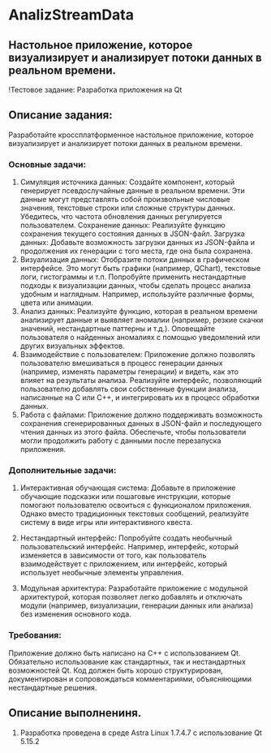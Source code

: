# AnalizStreamData
## Настольное приложение, которое визуализирует и анализирует потоки данных в реальном времени.

!Тестовое задание: Разработка приложения на Qt

## Описание задания:
Разработайте кроссплатформенное настольное приложение, которое визуализирует и анализирует потоки данных в реальном времени.

### Основные задачи:
1. Симуляция источника данных:
Создайте компонент, который генерирует псевдослучайные данные в реальном времени. Эти данные могут представлять собой произвольные числовые значения, текстовые строки или сложные структуры данных.
Убедитесь, что частота обновления данных регулируется пользователем.
Сохранение данных: Реализуйте функцию сохранения текущего состояния данных в JSON-файл.
Загрузка данных: Добавьте возможность загрузки данных из JSON-файла и продолжения их генерации с того места, где она была сохранена.
2. Визуализация данных:
Отобразите потоки данных в графическом интерфейсе. Это могут быть графики (например, QChart), текстовые логи, гистограммы и т.п.
Попробуйте применить нестандартные подходы к визуализации данных, чтобы сделать процесс анализа удобным и наглядным. Например, используйте различные формы, цвета или анимации.
3. Анализ данных:
Реализуйте функцию, которая в реальном времени анализирует данные и выявляет аномалии (например, резкие скачки значений, нестандартные паттерны и т.д.).
Оповещайте пользователя о найденных аномалиях с помощью уведомлений или других визуальных эффектов.
4. Взаимодействие с пользователем:
Приложение должно позволять пользователю вмешиваться в процесс генерации данных (например, изменять параметры генерации) и видеть, как это влияет на результаты анализа.
Реализуйте интерфейс, позволяющий пользователю добавлять свои собственные функции анализа, написанные на C или C++, и интегрировать их в процесс обработки данных.
5. Работа с файлами:
Приложение должно поддерживать возможность сохранения сгенерированных данных в JSON-файл и последующего чтения данных из этого файла.
Обеспечьте, чтобы пользователи могли продолжить работу с данными после перезапуска приложения.

### Дополнительные задачи:

1. Интерактивная обучающая система:
Добавьте в приложение обучающие подсказки или пошаговые инструкции, которые помогают пользователю освоиться с функционалом приложения. Однако вместо традиционных текстовых сообщений, реализуйте систему в виде игры или интерактивного квеста.

2. Нестандартный интерфейс:
Попробуйте создать необычный пользовательский интерфейс. Например, интерфейс, который изменяется в зависимости от того, как пользователь взаимодействует с приложением, или интерфейс, который использует необычные элементы управления.

3. Модульная архитектура:
 Разработайте приложение с модульной архитектурой, которая позволяет легко добавлять и отключать модули (например, визуализации, генерации данных или анализа) без изменения основного кода.

### Требования:
Приложение должно быть написано на C++ с использованием Qt.
Обязательно использование как стандартных, так и нестандартных возможностей Qt.
Код должен быть хорошо структурирован, документирован и сопровождаться комментариями, объясняющими нестандартные решения.


## Описание выполнениня.
1. Разработка проведена в среде Astra Linux 1.7.4.7 с использование Qt 5.15.2
